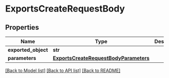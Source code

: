 # ExportsCreateRequestBody


## Properties

Name | Type | Description | Notes
------------ | ------------- | ------------- | -------------
**exported_object** | **str** |  | [optional] 
**parameters** | [**ExportsCreateRequestBodyParameters**](ExportsCreateRequestBodyParameters.md) |  | [optional] 

[[Back to Model list]](../README.md#documentation-for-models) [[Back to API list]](../README.md#documentation-for-api-endpoints) [[Back to README]](../README.md)


